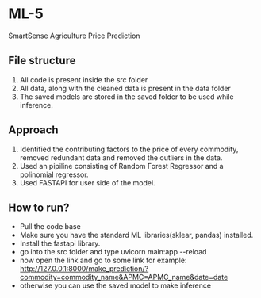 # ML-5
SmartSense Agriculture Price Prediction



## File structure

1. All code is present inside the src folder
2. All data, along with the cleaned data is present in the data folder
3. The saved models are stored in the saved folder to be used while inference.


## Approach

1. Identified the contributing factors to the price of every commodity, removed redundant data and removed the outliers in the data.
2. Used an pipiline consisting of Random Forest Regressor and a polinomial regressor.
3. Used FASTAPI for user side of the model.

## How to run?

- Pull the code base
- Make sure you have the standard ML libraries(sklear, pandas) installed.
- Install the fastapi library.
- go into the src folder and type uvicorn main:app --reload
- now open the link and go to some link for example:  http://127.0.0.1:8000/make_prediction/?commodity=commodity_name&APMC=APMC_name&date=date
- otherwise you can use the saved model to make inference
